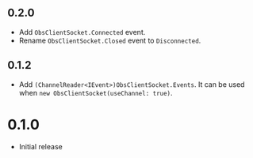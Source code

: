 ## 0.2.0

- Add `ObsClientSocket.Connected` event.
- Rename `ObsClientSocket.Closed` event to `Disconnected`.

## 0.1.2

- Add `(ChannelReader<IEvent>)ObsClientSocket.Events`. It can be used when `new ObsClientSocket(useChannel: true)`.

# 0.1.0

- Initial release
